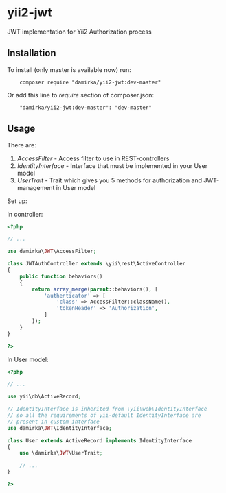 # yii2-jwt
JWT implementation for Yii2 Authorization process

## Installation

To install (only master is available now) run:
```
    composer require "damirka/yii2-jwt:dev-master"
```
Or add this line to *require* section of composer.json:
```
    "damirka/yii2-jwt:dev-master": "dev-master"
```

## Usage

There are:

1. *AccessFilter* - Access filter to use in REST-controllers
2. *IdentityInterface* - Interface that must be implemented in your User model
3. *UserTrait* - Trait which gives you 5 methods for authorization and JWT-management in User model

Set up:

In controller:

```PHP
<?php

// ...

use damirka\JWT\AccessFilter;

class JWTAuthController extends \yii\rest\ActiveController
{
    public function behaviors()
    {
        return array_merge(parent::behaviors(), [
            'authenticator' => [
                'class' => AccessFilter::className(),
                'tokenHeader' => 'Authorization',
            ]
        ]);
    }
}

?>
```

In User model:

```PHP
<?php

// ...

use yii\db\ActiveRecord;

// IdentityInterface is inherited from \yii\web\IdentityInterface
// so all the requirements of yii-default IdentityInterface are
// present in custom interface
use damirka\JWT\IdentityInterface;

class User extends ActiveRecord implements IdentityInterface
{
    use \damirka\JWT\UserTrait;

    // ...
}

?>
```
